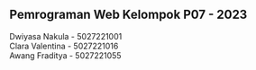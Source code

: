 ## Pemrograman Web Kelompok P07 - 2023

Dwiyasa Nakula - 5027221001 <br>
Clara Valentina - 5027221016 <br>
Awang Fraditya - 5027221055
